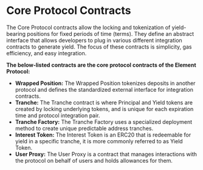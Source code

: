 # Core Protocol Contracts

The Core Protocol contracts allow the locking and tokenization of yield-bearing positions for fixed periods of time (terms). They define an abstract interface that allows developers to plug in various different integration contracts to generate yield. The focus of these contracts is simplicity, gas efficiency, and easy integration.&#x20;

**The below-listed contracts are the core protocol contracts of the Element Protocol:‌**

* **Wrapped Position:** The Wrapped Position tokenizes deposits in another protocol and defines the standardized external interface for integration contracts.
* **Tranche:** The Tranche contract is where Principal and Yield tokens are created by locking underlying tokens, and is unique for each expiration time and protocol integration pair.&#x20;
* **Tranche Factory:** The Tranche Factory uses a specialized deployment method to create unique predictable address tranches.
* **Interest Token:** The Interest Token is an ERC20 that is redeemable for yield in a specific tranche, it is more commonly referred to as Yield Token.
* **User Proxy:** The User Proxy is a contract that manages interactions with the protocol on behalf of users and holds allowances for them.

